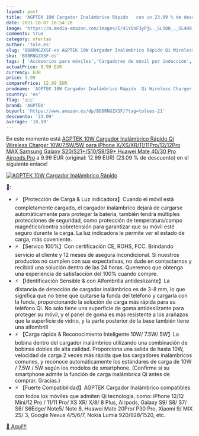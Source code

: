 ```yaml
---
layout: post
title: 'AGPTEK 10W Cargador Inalámbrico Rápido   con un 23.09 % de descuento'
date: 2021-10-07 16:54:20
image: 'https://m.media-amazon.com/images/I/41YQnF3yPjL._SL500_._SL400_.jpg'
comments: true
category: ofertas
author: 'tole.es'
slug: 'B08RNGZXSF-es AGPTEK 10W Cargador Inalámbrico Rápido Qi Wireless Charger...'
sku: 'B08RNGZXSF-es'
tags: [ 'Accesorios para móviles','Cargadores de móvil por inducción','Cargadores para móviles','Comunicación móvil y accesorios','Electrónica','agptek','iphone', ]
actualPrice: 9.99 EUR
currency: EUR
price: 9.99
comparePrice: 12.99 EUR
prodname: 'AGPTEK 10W Cargador Inalámbrico Rápido  Qi Wireless Charger 10W/7.5W/5W para iPhone X/XS/XR/11/11Pro/12/12Pro MAX  Samsung Galaxy S20/S21+/S10/S9/S9+  Huawei Mate 40/30 Pro  Airpods Pro'
country: 'es'
flag: '🇪🇸'
brand: 'AGPTEK'
buyurl: 'https://www.amazon.es/dp/B08RNGZXSF/?tag=tolees-21'
descuento: '23.09'
average: '10.59'
---
```


En este momento está [AGPTEK 10W Cargador Inalámbrico Rápido  Qi Wireless Charger 10W/7.5W/5W para iPhone X/XS/XR/11/11Pro/12/12Pro MAX  Samsung Galaxy S20/S21+/S10/S9/S9+  Huawei Mate 40/30 Pro  Airpods Pro](https://www.amazon.es/dp/B08RNGZXSF/?tag=tolees-21) a 9.99 EUR (original: 12.99 EUR) (23.09 %  de descuento) en el siguiente enlace!

[![AGPTEK 10W Cargador Inalámbrico Rápido  ](https://m.media-amazon.com/images/I/41YQnF3yPjL._SL500_._SL400_.jpg)](https://www.amazon.es/dp/B08RNGZXSF/?tag=tolees-21)

🔎:

- ⚡ 【Protección de Carga & Luz indicadora】Cuando el móvil está completamente cargado, el cargador inalámbrico dejará de cargarse automáticamente para proteger la batería, también tendrá múltiples protecciones de seguridad, como protección de temperatura/campo magnético/contra sobretensión para garantizar que su móvil esté seguro durante la carga. La luz indicadora le permite ver el estado de carga, más coveniente.
- ⚡ 【Servico 100%】Con certificación CE, ROHS, FCC. Brindando servicio al cliente y 12 meses de asegura incondicional. Si nuestros productos no cumplen con sus expectativas, no dude en contactarnos y recibirá una solución dentro de las 24 horas. Queremos que obtenga una experiencia de satisfacción del 100% cuando compre.
- ⚡ 【Identificación Sensible & con Alfombrilla antideslizante】La distancia de detección de cargador inalámbrico es de 3-8 mm, lo que significa que no tiene que quitarse la funda del teléfono y cargarla con la funda, proporcionando la solución de carga más rápida para su teléfono Qi. No solo tiene una superficie de goma antideslizante para proteger su móvil, y el panel de goma es más resistente a los arañazos que la superficie de vidrio, y la parte posterior de la base también tiene una alfombrill
- ⚡ 【Carga rápida & Reconocimiento Inteligente 10W/ 7.5W/ 5W】La bobina dentro del cargador inalámbrico utilizando una combinación de bobinas dobles de alta calidad. Proporciona una salida de hasta 10W, velocidad de carga 2 veces más rápida que los cargadores inalámbricos comunes, y reconoce automáticamente los estándares de carga de 10W / 7.5W / 5W según los modelos de smartphone. (Confirme si su smartphone admite la función de carga inalámbrica Qi antes de comprar. Gracias.)
- ⚡ 【Fuerte Compatibilidad】AGPTEK Cargador Inalámbrico compatibles con todos los móviles que admiten Qi tecnología, como: iPhone 12/12 Mini/12 Pro / 11/11 Pro/ XS XR/ X/8/ 8 Plus, Airpods, Galaxy S9/ S8/ S7/ S6/ S6Edge/ Note5/ Note 8, Huawei Mate 20Pro/ P30 Pro, Xiaomi 9/ MIX 2S/ 3, Google Nexus 4/5/6/7, Nokia Lumia 920/928/1520, etc.

[🛒 Aquí!!!](https://www.amazon.es/dp/B08RNGZXSF/?tag=tolees-21)
